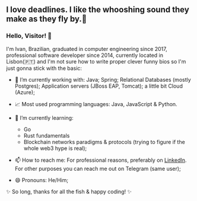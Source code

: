 ## I love deadlines. I like the whooshing sound they make as they fly by.💨

### Hello, Visitor! 👋

I'm Ivan, Brazilian, graduated in computer engineering since 2017, professional software developer since 2014, currently located in Lisbon(🇵🇹) and I'm not sure how to write proper clever funny bios so I'm just gonna stick with the basic: 

- 🔭 I’m currently working with: Java; Spring; Relational Databases (mostly Postgres); Application servers (JBoss EAP, Tomcat); a little bit Cloud (Azure);

- 📈 Most used programming languages: Java, JavaScript & Python.

- 🌱 I’m currently learning: 
  * Go
  * Rust fundamentals  
  * Blockchain networks paradigms & protocols (trying to figure if the whole web3 hype is real);

- 📫 How to reach me: For professional reasons, preferably on [LinkedIn](https://www.linkedin.com/in/zucchivan/). For other purposes you can reach me out on Telegram (same user);

- 😄 Pronouns: He/Him;

✨ So long, thanks for all the fish & happy coding! ✨

